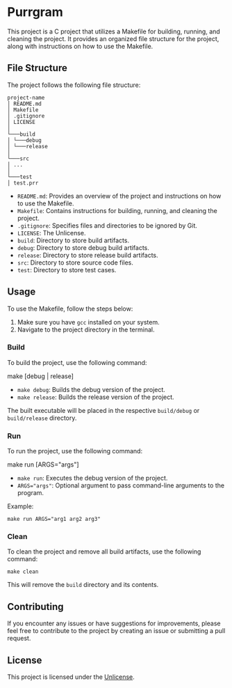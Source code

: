 # Purrgram

This project is a C project that utilizes a Makefile for building, running, and cleaning the project. It provides an organized file structure for the project, along with instructions on how to use the Makefile.

## File Structure

The project follows the following file structure:

```
project-name
│ README.md
│ Makefile
│ .gitignore
│ LICENSE
│
└───build
│ └───debug
│ └───release
│
└───src
│ ...
│
└───test
│ test.prr
```

- `README.md`: Provides an overview of the project and instructions on how to use the Makefile.
- `Makefile`: Contains instructions for building, running, and cleaning the project.
- `.gitignore`: Specifies files and directories to be ignored by Git.
- `LICENSE`: The Unlicense.
- `build`: Directory to store build artifacts.
- `debug`: Directory to store debug build artifacts.
- `release`: Directory to store release build artifacts.
- `src`: Directory to store source code files.
- `test`: Directory to store test cases.

## Usage

To use the Makefile, follow the steps below:

1. Make sure you have `gcc` installed on your system.
2. Navigate to the project directory in the terminal.

### Build

To build the project, use the following command:

make [debug | release]

- `make debug`: Builds the debug version of the project.
- `make release`: Builds the release version of the project.

The built executable will be placed in the respective `build/debug` or `build/release` directory.

### Run

To run the project, use the following command:

make run [ARGS="args"]

- `make run`: Executes the debug version of the project.
- `ARGS="args"`: Optional argument to pass command-line arguments to the program.

Example:

```
make run ARGS="arg1 arg2 arg3"
```

### Clean

To clean the project and remove all build artifacts, use the following command:

```
make clean
```

This will remove the `build` directory and its contents.

## Contributing

If you encounter any issues or have suggestions for improvements, please feel free to contribute to the project by creating an issue or submitting a pull request.

## License

This project is licensed under the [Unlicense](LICENSE).
